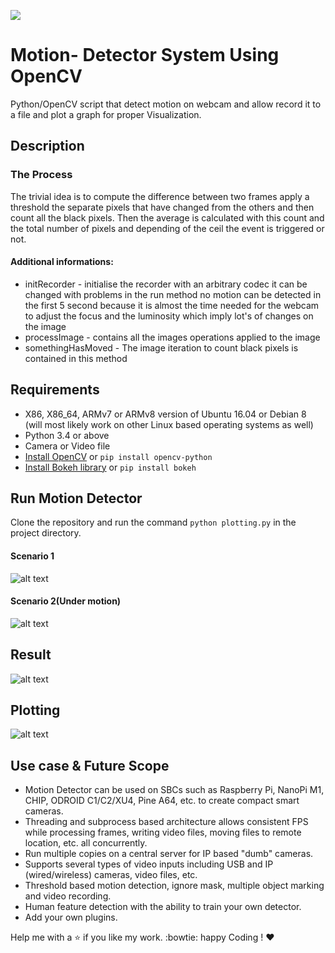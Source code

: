![](https://img.shields.io/badge/Made%20with%20%3C3%20in-python-red.svg)

# Motion- Detector System Using OpenCV 
Python/OpenCV script that detect motion on webcam and allow record it to a file and plot a graph for proper Visualization.

## Description 

### The Process 

The trivial idea is to compute the difference between two frames apply a threshold the separate pixels that have changed from the others and then count all the black pixels. Then the average is calculated with this count and the total number of pixels and depending of the ceil the event is triggered or not.

#### Additional informations: 
* initRecorder - initialise the recorder with an arbitrary codec it can be changed with problems
in the run method no motion can be detected in the first 5 second because it is almost the time needed for the webcam to adjust the focus and the luminosity which imply lot's of changes on the image
* processImage - contains all the images operations applied to the image
* somethingHasMoved - The image iteration to count black pixels is contained in this method

## Requirements

* X86, X86_64, ARMv7 or ARMv8 version of Ubuntu 16.04 or Debian 8 (will most likely work on other Linux based operating systems as well)
* Python 3.4 or above 
* Camera or Video file
* [Install OpenCV](https://opencv.org/) or `pip install opencv-python`
* [Install Bokeh library](https://bokeh.pydata.org/en/latest/) or `pip install bokeh`

## Run Motion Detector
Clone the repository and run the command `python plotting.py` in the project directory.

#### Scenario 1

![alt text](https://github.com/ashutoshtiwari13/Motion-Detector/blob/master/SS1.png)

#### Scenario 2(Under motion) 

![alt text](https://github.com/ashutoshtiwari13/Motion-Detector/blob/master/SS2.png)

## Result 

![alt text](https://github.com/ashutoshtiwari13/Motion-Detector/blob/master/SS3.png)

## Plotting
![alt text](https://github.com/ashutoshtiwari13/Motion-Detector/blob/master/SS4.png)

## Use case & Future Scope 
* Motion Detector can be used on SBCs such as Raspberry Pi, NanoPi M1, CHIP, ODROID C1/C2/XU4, Pine A64, etc. to create compact smart cameras. 
* Threading and subprocess based architecture allows consistent FPS while processing frames, writing video files, moving files to remote location, etc. all concurrently.
* Run multiple copies on a central server for IP based "dumb" cameras.
* Supports several types of video inputs including USB and IP (wired/wireless) cameras, video files, etc.
* Threshold based motion detection, ignore mask, multiple object marking and video recording.
 * Human feature detection with the ability to train your own detector.
* Add your own plugins.

Help me with a :star: if you like my work. :bowtie:
happy Coding ! :heart:
